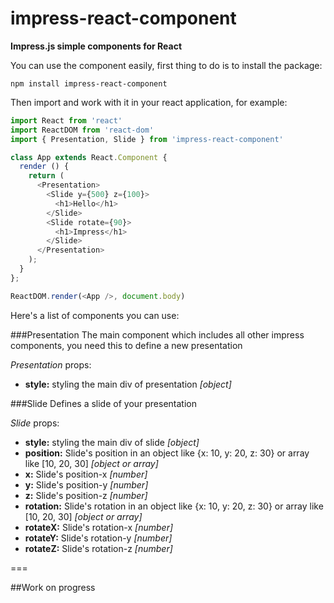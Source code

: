 # impress-react-component
**Impress.js simple components for React**

You can use the component easily,
first thing to do is to install the package:
```shell
npm install impress-react-component
```

Then import and work with it in your react application, for example:
```javascript
import React from 'react'
import ReactDOM from 'react-dom'
import { Presentation, Slide } from 'impress-react-component'

class App extends React.Component {
  render () {
    return (
      <Presentation>
        <Slide y={500} z={100}>
          <h1>Hello</h1>
        </Slide>
        <Slide rotate={90}>
          <h1>Impress</h1>
        </Slide>
      </Presentation>
    );
  }
};

ReactDOM.render(<App />, document.body)
```

Here's a list of components you can use:

###Presentation
The main component which includes all other impress components, you need this to define a new presentation

_Presentation_ props:
- **style:**
styling the main div of presentation _[object]_

###Slide
Defines a slide of your presentation

_Slide_ props:
- **style:**
styling the main div of slide _[object]_
- **position:**
Slide's position in an object like {x: 10, y: 20, z: 30} or array like [10, 20, 30] _[object or array]_
- **x:**
Slide's position-x _[number]_
- **y:**
Slide's position-y _[number]_
- **z:**
Slide's position-z _[number]_
- **rotation:**
Slide's rotation in an object like {x: 10, y: 20, z: 30} or array like [10, 20, 30] _[object or array]_
- **rotateX:**
Slide's rotation-x _[number]_
- **rotateY:**
Slide's rotation-y _[number]_
- **rotateZ:**
Slide's rotation-z _[number]_

===

##Work on progress